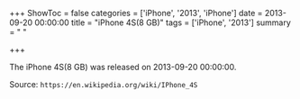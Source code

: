 +++
ShowToc = false
categories = ['iPhone', '2013', 'iPhone']
date = 2013-09-20 00:00:00
title = "iPhone 4S(8 GB)"
tags = ['iPhone', '2013']
summary = " "

+++

The iPhone 4S(8 GB) was released on 2013-09-20 00:00:00.

Source: `https://en.wikipedia.org/wiki/IPhone_4S`
